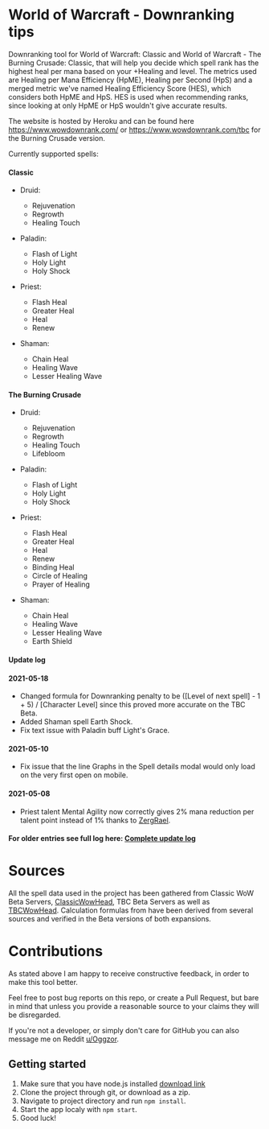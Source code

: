 # World of Warcraft - Downranking tips
Downranking tool for World of Warcraft: Classic and World of Warcraft - The Burning Crusade: Classic, that will help you decide which spell rank has the highest heal per mana based on your +Healing and level. The metrics used are Healing per Mana Efficiency (HpME), Healing per Second (HpS) and a merged metric we've named Healing Efficiency Score (HES), which considers both HpME and HpS. HES is used when recommending ranks, since looking at only HpME or HpS wouldn't give accurate results.

The website is hosted by Heroku and can be found here https://www.wowdownrank.com/ or https://www.wowdownrank.com/tbc for the Burning Crusade version.

Currently supported spells:

#### Classic

* Druid:
  * Rejuvenation
  * Regrowth
  * Healing Touch

* Paladin:
  * Flash of Light
  * Holy Light
  * Holy Shock

* Priest:
  * Flash Heal
  * Greater Heal
  * Heal
  * Renew

* Shaman:
  * Chain Heal
  * Healing Wave
  * Lesser Healing Wave

#### The Burning Crusade

* Druid:
  * Rejuvenation
  * Regrowth
  * Healing Touch
  * Lifebloom

* Paladin:
  * Flash of Light
  * Holy Light
  * Holy Shock

* Priest:
  * Flash Heal
  * Greater Heal
  * Heal
  * Renew
  * Binding Heal
  * Circle of Healing
  * Prayer of Healing

* Shaman:
  * Chain Heal
  * Healing Wave
  * Lesser Healing Wave
  * Earth Shield

#### Update log

#### 2021-05-18
* Changed formula for Downranking penalty to be ([Level of next spell] - 1 + 5) / [Character Level] since this proved more accurate on the TBC Beta.
* Added Shaman spell Earth Shock. 
* Fix text issue with Paladin buff Light's Grace.

#### 2021-05-10
* Fix issue that the line Graphs in the Spell details modal would only load on the very first open on mobile.

#### 2021-05-08
* Priest talent Mental Agility now correctly gives 2% mana reduction per talent point instead of 1% thanks to [ZergRael](https://github.com/ZergRael).

#### For older entries see full log here: [Complete update log](update_log.md)

# Sources
All the spell data used in the project has been gathered from Classic WoW Beta Servers, [ClassicWowHead](https://classic.wowhead.com/), TBC Beta Servers as well as [TBCWowHead](https://tbc.wowhead.com/). Calculation formulas from have been derived from several sources and verified in the Beta versions of both expansions.

# Contributions
As stated above I am happy to receive constructive feedback, in order to make this tool better.

Feel free to post bug reports on this repo, or create a Pull Request, but bare in mind that unless you provide a reasonable source to your claims they will be disregarded.

If you're not a developer, or simply don't care for GitHub you can also message me on Reddit [u/Oggzor](https://www.reddit.com/user/Oggzor).

## Getting started
1. Make sure that you have node.js installed [download link](https://nodejs.org/en/download/)
2. Clone the project through git, or download as a zip.
3. Navigate to project directory and run ```npm install```.
4. Start the app localy with ```npm start```.
5. Good luck!

